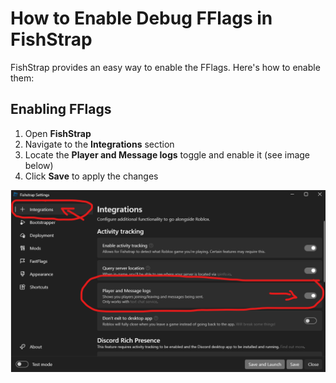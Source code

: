 # How to Enable Debug FFlags in FishStrap

FishStrap provides an easy way to enable the FFlags. Here's how to enable them:

## Enabling FFlags

1. Open **FishStrap**
2. Navigate to the **Integrations** section
3. Locate the **Player and Message logs** toggle and enable it (see image below)
4. Click **Save** to apply the changes

![FishStrap FFlags](https://raw.githubusercontent.com/vexthecoder/OysterDetector/main/fishstrap_fflags.png)